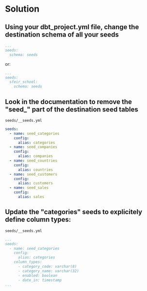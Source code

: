 # Solution

## Using your dbt_project.yml file, change the destination schema of all your seeds

```yaml
...
seeds:
  schema: seeds
```

or:

```yaml
...
seeds:
  sfeir_school:
    schema: seeds
```

## Look in the documentation to remove the "seed_" part of the destination seed tables

`seeds/__seeds.yml`
```yaml
seeds:
  - name: seed_categories
    config:
      alias: categories
  - name: seed_companies
    config:
      alias: companies
  - name: seed_countries
    config:
      alias: countries
  - name: seed_customers
    config:
      alias: customers
  - name: seed_sales
    config:
      alias: sales
```

## Update the "categories" seeds to explicitely define column types:

`seeds/__seeds.yml`
```yaml
...
seeds:
  - name: seed_categories
    config:
      alias: categories
    column_types:
      - category_code: varchar(8)
      - category_name: varchar(32)
      - enabled: boolean
      - date_in: timestamp
...
```
